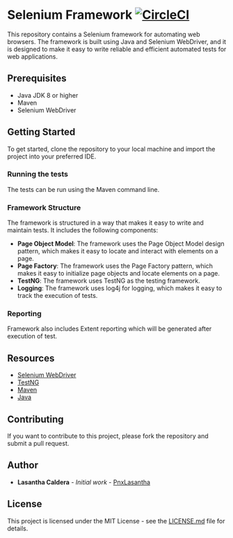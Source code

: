 # Selenium Framework [![CircleCI](https://dl.circleci.com/status-badge/img/gh/PnxLasantha/SeleniumFramework/tree/master.svg?style=svg)](https://dl.circleci.com/status-badge/redirect/gh/PnxLasantha/SeleniumFramework/tree/master)

This repository contains a Selenium framework for automating web browsers. The framework is built using Java and Selenium WebDriver, and it is designed to make it easy to write reliable and efficient automated tests for web applications.

## Prerequisites

- Java JDK 8 or higher
- Maven
- Selenium WebDriver

## Getting Started

To get started, clone the repository to your local machine and import the project into your preferred IDE.


### Running the tests

The tests can be run using the Maven command line. 

### Framework Structure
The framework is structured in a way that makes it easy to write and maintain tests. It includes the following components:
- **Page Object Model**: The framework uses the Page Object Model design pattern, which makes it easy to locate and interact with elements on a page.
- **Page Factory**: The framework uses the Page Factory pattern, which makes it easy to initialize page objects and locate elements on a page.
- **TestNG**: The framework uses TestNG as the testing framework.
- **Logging**: The framework uses log4j for logging, which makes it easy to track the execution of tests.

### Reporting
Framework also includes Extent reporting which will be generated after execution of test.

## Resources

- [Selenium WebDriver](https://www.selenium.dev/documentation/en/webdriver/)
- [TestNG](https://testng.org/doc/index.html)
- [Maven](https://maven.apache.org/)
- [Java](https://www.java.com/en/)

## Contributing

If you want to contribute to this project, please fork the repository and submit a pull request.

## Author

* **Lasantha Caldera** - *Initial work* - [PnxLasantha](https://github.com/PnxLasantha)

## License

This project is licensed under the MIT License - see the [LICENSE.md](LICENSE.md) file for details.
